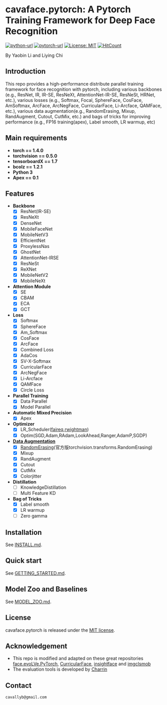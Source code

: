 # cavaface.pytorch: A Pytorch Training Framework for Deep Face Recognition

[![python-url](https://img.shields.io/badge/Python-3.x-red.svg)](https://www.python.org/)
[![pytorch-url](https://img.shields.io/badge/Pytorch-1.4-blue.svg)](https://pytorch.org/)
[![License: MIT](https://img.shields.io/badge/License-MIT-yellow.svg)](LICENSE)
[![HitCount](http://hits.dwyl.com/cavalleria/cavafacepytorch.svg)](http://hits.dwyl.com/cavalleria/cavafacepytorch)

By Yaobin Li and Liying Chi

## Introduction

This repo provides a high-performance distribute parallel training framework for face recognition with pytorch, including various backbones (e.g., ResNet, IR, IR-SE, ResNeXt, AttentionNet-IR-SE, ResNeSt, HRNet, etc.), various losses (e.g., Softmax, Focal, SphereFace, CosFace, AmSoftmax, ArcFace, ArcNegFace, CurricularFace, Li-Arcface, QAMFace, etc.), various data augmentation(e.g., RandomErasing, Mixup, RandAugment, Cutout, CutMix, etc.) and bags of tricks for improving performance (e.g., FP16 training(apex), Label smooth, LR warmup, etc)

## Main requirements

* **torch == 1.4.0**
* **torchvision == 0.5.0**
* **tensorboardX == 1.7**
* **bcolz == 1.2.1**
* **Python 3**
* **Apex == 0.1**

## Features

* **Backbone**
  * [x] ResNet(IR-SE)
  * [x] ResNeXt
  * [x] DenseNet
  * [x] MobileFaceNet
  * [x] MobileNetV3
  * [x] EfficientNet
  * [x] ProxylessNas
  * [x] GhostNet
  * [x] AttentionNet-IRSE
  * [x] ResNeSt
  * [x] ReXNet
  * [x] MobileNetV2
  * [x] MobileNeXt
* **Attention Module**
  * [x] SE
  * [x] CBAM
  * [x] ECA
  * [x] GCT
* **Loss**
  * [x] Softmax
  * [x] SphereFace
  * [x] Am_Softmax
  * [x] CosFace
  * [x] ArcFace
  * [x] Combined Loss
  * [x] AdaCos
  * [x] SV-X-Softmax
  * [x] CurricularFace
  * [x] ArcNegFace
  * [x] Li-Arcface
  * [x] QAMFace
  * [x] Circle Loss 
* **Parallel Training**
  * [x] Data Parallel
  * [x] Model Parallel
* **Automatic Mixed Precision**
  * [x] Apex
* **Optimizer**
  * [x] LR_Scheduler([faireq](https://github.com/pytorch/fairseq/tree/master/fairseq/optim/lr_scheduler),[rwightman](https://github.com/rwightman/pytorch-image-models/tree/master/timm/scheduler))
  * [x] Optim(SGD,Adam,RAdam,LookAhead,Ranger,AdamP,SGDP)
* **[Data Augmentation](https://github.com/albumentations-team/albumentations)**
  * [x] [RandomErasing](https://github.com/zhunzhong07/Random-Erasing/blob/master/transforms.py)(官方版torchvision.transforms.RandomErasing)
  * [x] Mixup
  * [x] RandAugment
  * [x] Cutout
  * [x] CutMix
  * [x] Colorjitter 
* **Distillation**
  * [ ] KnowledgeDistillation
  * [ ] Multi Feature KD
* **Bag of Tricks**
  * [x] Label smooth
  * [x] LR warmup
  * [ ] Zero gamma

## Installation

See [INSTALL.md](https://github.com/cavalleria/cavaface.pytorch/blob/master/docs/INSTALL.md).

## Quick start

See [GETTING_STARTED.md](https://github.com/cavalleria/cavaface.pytorch/blob/master/docs/GETTING_STARTED.md).

## Model Zoo and Baselines

See [MODEL_ZOO.md](https://github.com/cavalleria/cavaface.pytorch/blob/master/docs/MODEL_ZOO.md).

## License

cavaface.pytorch is released under the [MIT license](https://github.com/cavalleria/cavaface.pytorch/blob/master/docs/LICENSE).

## Acknowledgement

* This repo is modified and adapted on these great repositories [face.evoLVe.PyTorch](https://github.com/ZhaoJ9014/face.evoLVe.PyTorch), [CurricularFace](https://github.com/HuangYG123/CurricularFace), [insightface](https://github.com/deepinsight/insightface) and [imgclsmob](https://github.com/osmr/imgclsmob/)
* The evaluation tools is developed by [Charrin](https://github.com/Charrin)

## Contact

```markdown
cavallyb@gmail.com
```
